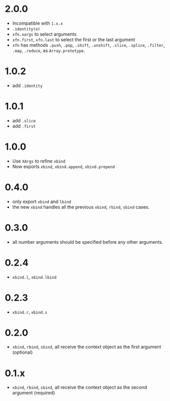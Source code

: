 # 2.0.0

* Incompatible with `1.x.x`
* `.identity(o)`
* `xfn.xargs` to select arguments
* `xfn.first`, `xfn.last` to select the first or the last argument
* `xfn` has methods `.push`, `.pop`, `.shift`, `.unshift`, `.slice`, `.splice`, `.filter`, `.map`, `.reduce`, as `Array.prototype`.

# 1.0.2

* add `.identity`

# 1.0.1

* add `.slice`
* add `.first`


# 1.0.0

* Use `XArgs` to refine `xbind`
* Now exports `xbind`, `xbind.append`, `xbind.prepend`

# 0.4.0

* only export `xbind` and `lbind`
* the new `xbind` handles all the previous `xbind`, `rbind`, `sbind` cases.

# 0.3.0

* all number arguments should be specified before any other arguments.

# 0.2.4

* `xbind.l`, `xbind.lbind`

# 0.2.3

* `xbind.r`, `xbind.s`

# 0.2.0

* `xbind`, `rbind`, `sbind`, all receive the context object as the first argument (optional)

# 0.1.x

* `xbind`, `rbind`, `sbind`, all receive the context object as the second argument (required)

